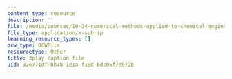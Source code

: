 ```yaml
---
content_type: resource
description: ''
file: /media/courses/10-34-numerical-methods-applied-to-chemical-engineering-fall-2015/326771dfbb781e1af18dbdc05f7e072b_3rIGt0GdGMY.srt
file_type: application/x-subrip
learning_resource_types: []
ocw_type: OCWFile
resourcetype: Other
title: 3play caption file
uid: 326771df-bb78-1e1a-f18d-bdc05f7e072b
---
```

